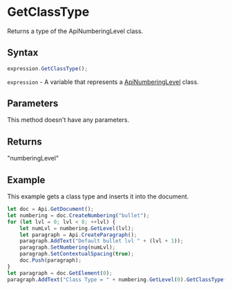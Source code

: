 # GetClassType

Returns a type of the ApiNumberingLevel class.

## Syntax

```javascript
expression.GetClassType();
```

`expression` - A variable that represents a [ApiNumberingLevel](../ApiNumberingLevel.md) class.

## Parameters

This method doesn't have any parameters.

## Returns

"numberingLevel"

## Example

This example gets a class type and inserts it into the document.

```javascript
let doc = Api.GetDocument();
let numbering = doc.CreateNumbering("bullet");
for (let lvl = 0; lvl < 8; ++lvl) {
	let numLvl = numbering.GetLevel(lvl);
	let paragraph = Api.CreateParagraph();
	paragraph.AddText("Default bullet lvl " + (lvl + 1));
	paragraph.SetNumbering(numLvl);
	paragraph.SetContextualSpacing(true);
	doc.Push(paragraph);
}
let paragraph = doc.GetElement(0);
paragraph.AddText("Class Type = " + numbering.GetLevel(0).GetClassType());

```
